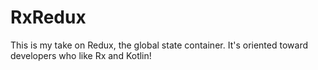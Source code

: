 RxRedux
=======

This is my take on Redux, the global state container. It's oriented toward developers who like Rx 
and Kotlin!



